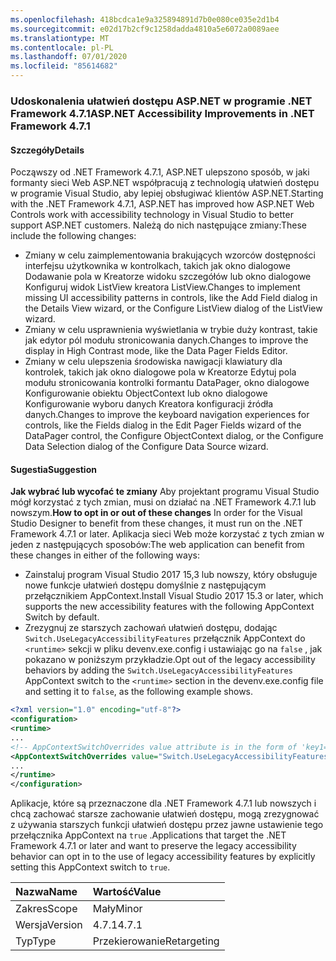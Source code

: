 ```yaml
---
ms.openlocfilehash: 418bcdca1e9a325894891d7b0e080ce035e2d1b4
ms.sourcegitcommit: e02d17b2cf9c1258dadda4810a5e6072a0089aee
ms.translationtype: MT
ms.contentlocale: pl-PL
ms.lasthandoff: 07/01/2020
ms.locfileid: "85614682"
---
```

### <a name="aspnet-accessibility-improvements-in-net-framework-471"></a><span data-ttu-id="7c72b-101">Udoskonalenia ułatwień dostępu ASP.NET w programie .NET Framework 4.7.1</span><span class="sxs-lookup"><span data-stu-id="7c72b-101">ASP.NET Accessibility Improvements in .NET Framework 4.7.1</span></span>

#### <a name="details"></a><span data-ttu-id="7c72b-102">Szczegóły</span><span class="sxs-lookup"><span data-stu-id="7c72b-102">Details</span></span>

<span data-ttu-id="7c72b-103">Począwszy od .NET Framework 4.7.1, ASP.NET ulepszono sposób, w jaki formanty sieci Web ASP.NET współpracują z technologią ułatwień dostępu w programie Visual Studio, aby lepiej obsługiwać klientów ASP.NET.</span><span class="sxs-lookup"><span data-stu-id="7c72b-103">Starting with the .NET Framework 4.7.1, ASP.NET has improved how ASP.NET Web Controls work with accessibility technology in Visual Studio to better support ASP.NET customers.</span></span>  <span data-ttu-id="7c72b-104">Należą do nich następujące zmiany:</span><span class="sxs-lookup"><span data-stu-id="7c72b-104">These include the following changes:</span></span>

- <span data-ttu-id="7c72b-105">Zmiany w celu zaimplementowania brakujących wzorców dostępności interfejsu użytkownika w kontrolkach, takich jak okno dialogowe Dodawanie pola w Kreatorze widoku szczegółów lub okno dialogowe Konfiguruj widok ListView kreatora ListView.</span><span class="sxs-lookup"><span data-stu-id="7c72b-105">Changes to implement missing UI accessibility patterns in controls, like the Add Field dialog in the Details View wizard, or the Configure ListView dialog of the ListView wizard.</span></span>
- <span data-ttu-id="7c72b-106">Zmiany w celu usprawnienia wyświetlania w trybie duży kontrast, takie jak edytor pól modułu stronicowania danych.</span><span class="sxs-lookup"><span data-stu-id="7c72b-106">Changes to improve the display in High Contrast mode, like the Data Pager Fields Editor.</span></span>
- <span data-ttu-id="7c72b-107">Zmiany w celu ulepszenia środowiska nawigacji klawiatury dla kontrolek, takich jak okno dialogowe pola w Kreatorze Edytuj pola modułu stronicowania kontrolki formantu DataPager, okno dialogowe Konfigurowanie obiektu ObjectContext lub okno dialogowe Konfigurowanie wyboru danych Kreatora konfiguracji źródła danych.</span><span class="sxs-lookup"><span data-stu-id="7c72b-107">Changes to improve the keyboard navigation experiences for controls, like the Fields dialog in the Edit Pager Fields wizard of the DataPager control, the Configure ObjectContext dialog, or the Configure Data Selection dialog of the Configure Data Source wizard.</span></span>

#### <a name="suggestion"></a><span data-ttu-id="7c72b-108">Sugestia</span><span class="sxs-lookup"><span data-stu-id="7c72b-108">Suggestion</span></span>

<span data-ttu-id="7c72b-109">**Jak wybrać lub wycofać te zmiany** Aby projektant programu Visual Studio mógł korzystać z tych zmian, musi on działać na .NET Framework 4.7.1 lub nowszym.</span><span class="sxs-lookup"><span data-stu-id="7c72b-109">**How to opt in or out of these changes** In order for the Visual Studio Designer to benefit from these changes, it must run on the .NET Framework 4.7.1 or later.</span></span> <span data-ttu-id="7c72b-110">Aplikacja sieci Web może korzystać z tych zmian w jeden z następujących sposobów:</span><span class="sxs-lookup"><span data-stu-id="7c72b-110">The web application can benefit from these changes in either of the following ways:</span></span>

- <span data-ttu-id="7c72b-111">Zainstaluj program Visual Studio 2017 15,3 lub nowszy, który obsługuje nowe funkcje ułatwień dostępu domyślnie z następującym przełącznikiem AppContext.</span><span class="sxs-lookup"><span data-stu-id="7c72b-111">Install Visual Studio 2017 15.3 or later, which supports the new accessibility features with the following AppContext Switch by default.</span></span>
- <span data-ttu-id="7c72b-112">Zrezygnuj ze starszych zachowań ułatwień dostępu, dodając `Switch.UseLegacyAccessibilityFeatures` przełącznik AppContext do `<runtime>` sekcji w pliku devenv.exe.config i ustawiając go na `false` , jak pokazano w poniższym przykładzie.</span><span class="sxs-lookup"><span data-stu-id="7c72b-112">Opt out of the legacy accessibility behaviors by adding the `Switch.UseLegacyAccessibilityFeatures` AppContext switch to the `<runtime>` section in the devenv.exe.config file and setting it to `false`, as the following example shows.</span></span>

```xml
<?xml version="1.0" encoding="utf-8"?>
<configuration>
<runtime>
...
<!-- AppContextSwitchOverrides value attribute is in the form of 'key1=true/false;key2=true/false'  -->
<AppContextSwitchOverrides value="Switch.UseLegacyAccessibilityFeatures=false" />
...
</runtime>
</configuration>
```

<span data-ttu-id="7c72b-113">Aplikacje, które są przeznaczone dla .NET Framework 4.7.1 lub nowszych i chcą zachować starsze zachowanie ułatwień dostępu, mogą zrezygnować z używania starszych funkcji ułatwień dostępu przez jawne ustawienie tego przełącznika AppContext na `true` .</span><span class="sxs-lookup"><span data-stu-id="7c72b-113">Applications that target the .NET Framework 4.7.1 or later and want to preserve the legacy accessibility behavior can opt in to the use of legacy accessibility features by explicitly setting this AppContext switch to `true`.</span></span>

| <span data-ttu-id="7c72b-114">Nazwa</span><span class="sxs-lookup"><span data-stu-id="7c72b-114">Name</span></span>    | <span data-ttu-id="7c72b-115">Wartość</span><span class="sxs-lookup"><span data-stu-id="7c72b-115">Value</span></span>       |
|:--------|:------------|
| <span data-ttu-id="7c72b-116">Zakres</span><span class="sxs-lookup"><span data-stu-id="7c72b-116">Scope</span></span>   | <span data-ttu-id="7c72b-117">Mały</span><span class="sxs-lookup"><span data-stu-id="7c72b-117">Minor</span></span>       |
| <span data-ttu-id="7c72b-118">Wersja</span><span class="sxs-lookup"><span data-stu-id="7c72b-118">Version</span></span> | <span data-ttu-id="7c72b-119">4.7.1</span><span class="sxs-lookup"><span data-stu-id="7c72b-119">4.7.1</span></span>       |
| <span data-ttu-id="7c72b-120">Typ</span><span class="sxs-lookup"><span data-stu-id="7c72b-120">Type</span></span>    | <span data-ttu-id="7c72b-121">Przekierowanie</span><span class="sxs-lookup"><span data-stu-id="7c72b-121">Retargeting</span></span> |
